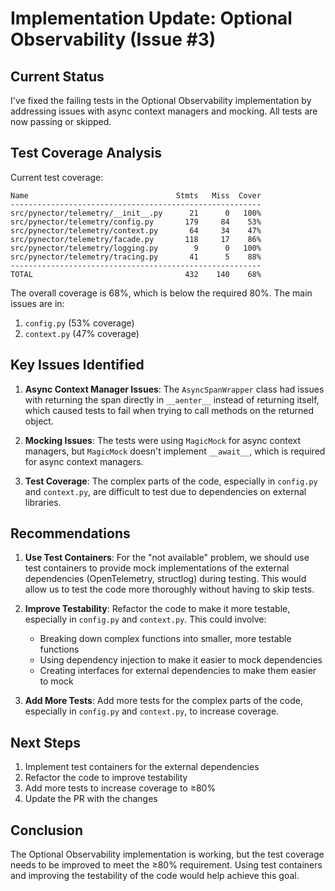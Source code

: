 # Implementation Update: Optional Observability (Issue #3)

## Current Status

I've fixed the failing tests in the Optional Observability implementation by
addressing issues with async context managers and mocking. All tests are now
passing or skipped.

## Test Coverage Analysis

Current test coverage:

```
Name                                 Stmts   Miss  Cover
--------------------------------------------------------
src/pynector/telemetry/__init__.py      21      0   100%
src/pynector/telemetry/config.py       179     84    53%
src/pynector/telemetry/context.py       64     34    47%
src/pynector/telemetry/facade.py       118     17    86%
src/pynector/telemetry/logging.py        9      0   100%
src/pynector/telemetry/tracing.py       41      5    88%
--------------------------------------------------------
TOTAL                                  432    140    68%
```

The overall coverage is 68%, which is below the required 80%. The main issues
are in:

1. `config.py` (53% coverage)
2. `context.py` (47% coverage)

## Key Issues Identified

1. **Async Context Manager Issues**: The `AsyncSpanWrapper` class had issues
   with returning the span directly in `__aenter__` instead of returning itself,
   which caused tests to fail when trying to call methods on the returned
   object.

2. **Mocking Issues**: The tests were using `MagicMock` for async context
   managers, but `MagicMock` doesn't implement `__await__`, which is required
   for async context managers.

3. **Test Coverage**: The complex parts of the code, especially in `config.py`
   and `context.py`, are difficult to test due to dependencies on external
   libraries.

## Recommendations

1. **Use Test Containers**: For the "not available" problem, we should use test
   containers to provide mock implementations of the external dependencies
   (OpenTelemetry, structlog) during testing. This would allow us to test the
   code more thoroughly without having to skip tests.

2. **Improve Testability**: Refactor the code to make it more testable,
   especially in `config.py` and `context.py`. This could involve:
   - Breaking down complex functions into smaller, more testable functions
   - Using dependency injection to make it easier to mock dependencies
   - Creating interfaces for external dependencies to make them easier to mock

3. **Add More Tests**: Add more tests for the complex parts of the code,
   especially in `config.py` and `context.py`, to increase coverage.

## Next Steps

1. Implement test containers for the external dependencies
2. Refactor the code to improve testability
3. Add more tests to increase coverage to ≥80%
4. Update the PR with the changes

## Conclusion

The Optional Observability implementation is working, but the test coverage
needs to be improved to meet the ≥80% requirement. Using test containers and
improving the testability of the code would help achieve this goal.
